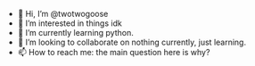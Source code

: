 - 👋 Hi, I’m @twotwogoose
- 👀 I’m interested in things idk
- 🌱 I’m currently learning python.
- 💞️ I’m looking to collaborate on nothing currently, just learning.
- 📫 How to reach me: the main question here is why?

<!---
2plus2equalsGoose/2plus2equalsGoose is a ✨ special ✨ repository because its `README.md` (this file) appears on your GitHub profile.
You can click the Preview link to take a look at your changes.
--->
